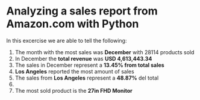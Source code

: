 # Analyzing a sales report from Amazon.com with Python

In this excercise we are able to tell the following:
1) The month with the most sales was **December** with 28114 products sold 
2) In December the **total revenue** was **USD 4,613,443.34**
3) The sales in December represent a **13.45% from total sales**
4) **Los Angeles** reported the most amount of sales
5) The sales from **Los Angeles** represent a **48.87%** del total
6) 
7) The most sold product is the **27in FHD Monitor**

